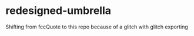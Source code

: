# redesigned-umbrella
Shifting from fccQuote to this repo because of a glitch with glitch exporting
